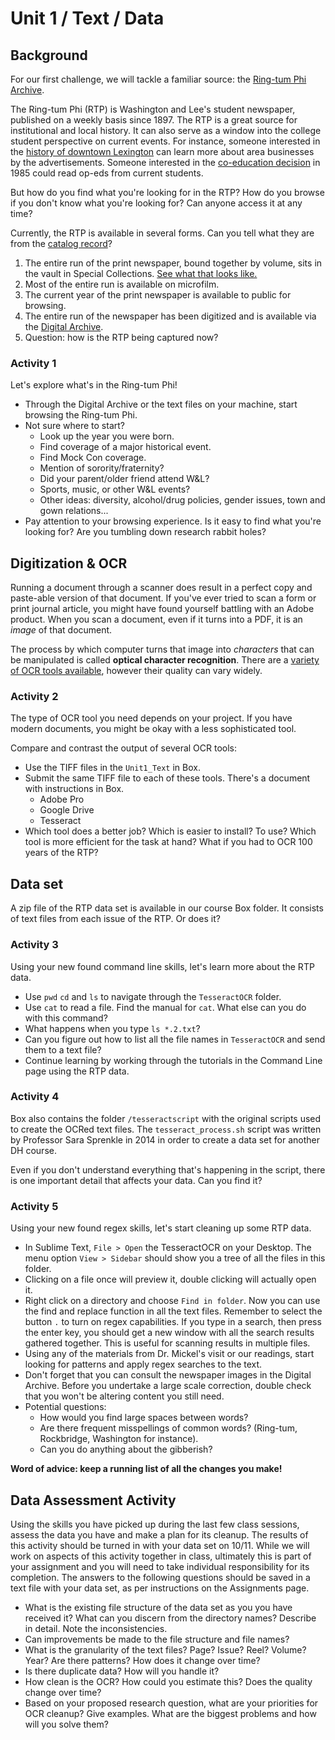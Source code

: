 # Unit 1 / Text / Data

## Background

For our first challenge, we will tackle a familiar source: the [Ring-tum Phi Archive](https://repository.wlu.edu/handle/11021/26338).

The Ring-tum Phi \(RTP\) is Washington and Lee's student newspaper, published on a weekly basis since 1897. The RTP is a great source for institutional and local history. It can also serve as a window into the college student perspective on current events. For instance, someone interested in the [history of downtown Lexington](http://historiclexington.omeka.wlu.edu/) can learn more about area businesses by the advertisements. Someone interested in the [co-education decision](http://beyondbowties.academic.wlu.edu/) in 1985 could read op-eds from current students.

But how do you find what you're looking for in the RTP? How do you browse if you don't know what you're looking for? Can anyone access it at any time?

Currently, the RTP is available in several forms. Can you tell what they are from the [catalog record](http://annie.wlu.edu:80/record=b1345778~S0)?

1. The entire run of the print newspaper, bound together by volume, sits in the vault in Special Collections. [See what that looks like.](https://i.makeagif.com/media/8-11-2016/aNVqo7.gif)
2. Most of the entire run is available on microfilm. 
3. The current year of the print newspaper is available to public for browsing. 
4. The entire run of the newspaper has been digitized and is available via the [Digital Archive](https://repository.wlu.edu/handle/11021/26338).
5. Question: how is the RTP being captured now?

### Activity 1

Let's explore what's in the Ring-tum Phi!

* Through the Digital Archive or the text files on your machine, start browsing the Ring-tum Phi.
* Not sure where to start? 
  * Look up the year you were born.
  * Find coverage of a major historical event.
  * Find Mock Con coverage. 
  * Mention of sorority/fraternity? 
  * Did your parent/older friend attend W&L?
  * Sports, music, or other W&L events?
  * Other ideas: diversity, alcohol/drug policies, gender issues, town and gown relations...
* Pay attention to your browsing experience. Is it easy to find what you're looking for? Are you tumbling down research rabbit holes? 

## Digitization & OCR

Running a document through a scanner does result in a perfect copy and paste-able version of that document. If you've ever tried to scan a form or print journal article, you might have found yourself battling with an Adobe product. When you scan a document, even if it turns into a PDF, it is an _image_ of that document.

The process by which computer turns that image into _characters_ that can be manipulated is called **optical character recognition**. There are a [variety of OCR tools available](https://github.com/kba/awesome-ocr), however their quality can vary widely. 

### Activity 2

The type of OCR tool you need depends on your project. If you have modern documents, you might be okay with a less sophisticated tool.

Compare and contrast the output of several OCR tools:

* Use the TIFF files in the `Unit1_Text` in Box.
* Submit the same TIFF file to each of these tools. There's a document with instructions in Box.
  * Adobe Pro
  * Google Drive 
  * Tesseract
* Which tool does a better job? Which is easier to install? To use? Which tool is more efficient for the task at hand? What if you had to OCR 100 years of the RTP?

## Data set

A zip file of the RTP data set is available in our course Box folder. It consists of text files from each issue of the RTP. Or does it?

### Activity 3

Using your new found command line skills, let's learn more about the RTP data.

* Use `pwd` `cd` and `ls` to navigate through the `TesseractOCR` folder. 
* Use `cat` to read a file. Find the manual for `cat`. What else can you do with this command? 
* What happens when you type `ls *.2.txt`?
* Can you figure out how to list all the file names in `TesseractOCR` and send them to a text file? 
* Continue learning by working through the tutorials in the Command Line page using the RTP data. 

### Activity 4

Box also contains the folder `/tesseractscript` with the original scripts used to create the OCRed text files. The `tesseract_process.sh` script was written by Professor Sara Sprenkle in 2014 in order to create a data set for another DH course.

Even if you don't understand everything that's happening in the script, there is one important detail that affects your data. Can you find it?

### Activity 5

Using your new found regex skills, let's start cleaning up some RTP data.

* In Sublime Text, `File > Open` the TesseractOCR on your Desktop. The menu option `View > Sidebar` should show you a tree of all the files in this folder. 
* Clicking on a file once will preview it, double clicking will actually open it. 
* Right click on a directory and choose `Find in folder`. Now you can use the find and replace function in all the text files. Remember to select the button `.` to turn on regex capabilities. If you type in a search, then press the enter key, you should get a new window with all the search results gathered together. This is useful for scanning results in multiple files.
* Using any of the materials from Dr. Mickel's visit or our readings, start looking for patterns and apply regex searches to the text.
* Don't forget that you can consult the newspaper images in the Digital Archive. Before you undertake a large scale correction, double check that you won't be altering content you still need.
* Potential questions:
  * How would you find large spaces between words? 
  * Are there frequent misspellings of common words? \(Ring-tum, Rockbridge, Washington for instance\).
  * Can you do anything about the gibberish?

**Word of advice: keep a running list of all the changes you make!**

## Data Assessment Activity

Using the skills you have picked up during the last few class sessions, assess the data you have and make a plan for its cleanup. The results of this activity should be turned in with your data set on 10/11. While we will work on aspects of this activity together in class, ultimately this is part of your assignment and you will need to take individual responsibility for its completion. The answers to the following questions should be saved in a text file with your data set, as per instructions on the Assignments page.

* What is the existing file structure of the data set as you you have received it? What can you discern from the directory names? Describe in detail.  Note the inconsistencies.
* Can improvements be made to the file structure and file names?
* What is the granularity of the text files? Page? Issue? Reel? Volume? Year? Are there patterns? How does it change over time?
* Is there duplicate data? How will you handle it?
* How clean is the OCR? How could you estimate this? Does the quality change over time? 
* Based on your proposed research question, what are your priorities for OCR cleanup? Give examples. What are the biggest problems and how will you solve them? 



